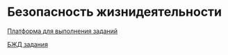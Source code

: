 # Безопасность жизнидеятельности

[Платформа для выполнения заданий](https://openedu.ru/)

[БЖД задания](https://sunset-henley-3a5.notion.site/aa5ed51f4331499ea3e18166362a395e?v=ae2523b852b748a084715d654bb086ec)
